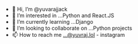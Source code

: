 - 👋 Hi, I’m @yuvarajjack
- 👀 I’m interested in ...Python and React.JS
- 🌱 I’m currently learning ...Django
- 💞️ I’m looking to collaborate on ...Python projects  
- 📫 How to reach me ...@yuvraj.lol - instagram

<!---
yuvarajjack/yuvarajjack is a ✨ special ✨ repository because its `README.md` (this file) appears on your GitHub profile.
You can click the Preview link to take a look at your changes.
--->
